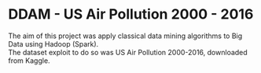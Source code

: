 # DDAM - US Air Pollution 2000 - 2016
The aim of this project was apply classical data mining algorithms to Big Data using Hadoop (Spark).  
The dataset exploit to do so was US Air Pollution 2000-2016, downloaded from Kaggle.
